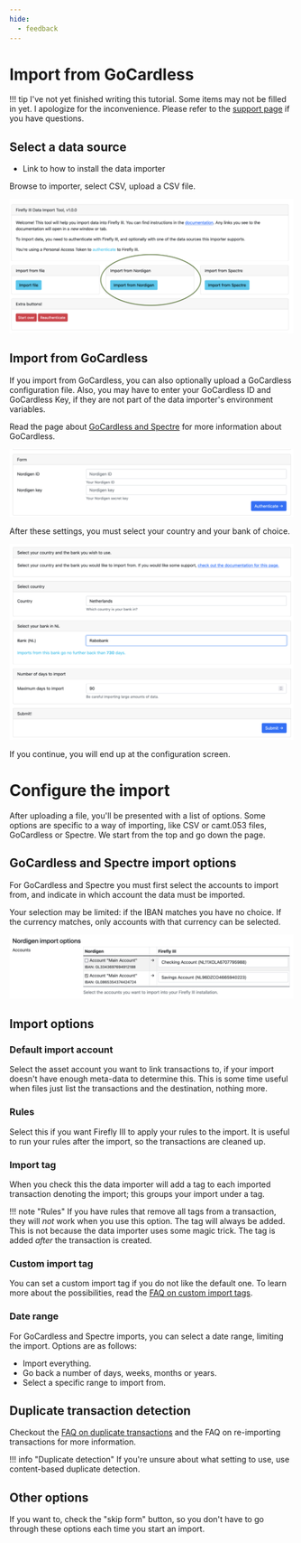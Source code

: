 ```yaml
---
hide:
  - feedback
---
```



# Import from GoCardless

!!! tip
    I've not yet finished writing this tutorial. Some items may not be filled in yet. I apologize for the inconvenience. Please refer to the [support page](../../explanation/support.md) if you have questions.

## Select a data source

- Link to how to install the data importer

Browse to importer, select CSV, upload a CSV file.

![Select import routine](../../images/tutorials/data-importer/selection-camt.png "Nordigen is called GoCardless nowadays")

## Import from GoCardless

If you import from GoCardless, you can also optionally upload a GoCardless configuration file. Also, you may have to enter your GoCardless ID and GoCardless Key, if they are not part of the data importer's environment variables.

Read the page about [GoCardless and Spectre](../../explanation/data-importer/about/gocardless-salt-edge.md) for more information about GoCardless.

![GoCardless identifiers](../../images/tutorials/data-importer/nordigen-info.png "GoCardless identifiers")

After these settings, you must select your country and your bank of choice.

![GoCardless bank selection](../../images/tutorials/data-importer/nordigen-bank.png "GoCardless bank selection")

If you continue, you will end up at the configuration screen.

# Configure the import

After uploading a file, you'll be presented with a list of options. Some options are specific to a way of importing, like CSV or camt.053 files, GoCardless or Spectre. We start from the top and go down the page.

## GoCardless and Spectre import options

For GoCardless and Spectre you must first select the accounts to import from, and indicate in which account the data must be imported.

Your selection may be limited: if the IBAN matches you have no choice. If the currency matches, only accounts with that currency can be selected.

![Account selection](../../images/tutorials/data-importer/account-select.png "Account selection")

## Import options

### Default import account

Select the asset account you want to link transactions to, if your import doesn't have enough meta-data to determine this. This is some time useful when files just list the transactions and the destination, nothing more.

### Rules

Select this if you want Firefly III to apply your rules to the import. It is useful to run your rules after the import, so the transactions are cleaned up.

### Import tag

When you check this the data importer will add a tag to each imported transaction denoting the import; this groups your import under a tag.

!!! note "Rules"
    If you have rules that remove all tags from a transaction, they will *not* work when you use this option. The tag will always be added. This is not because the data importer uses some magic trick. The tag is added *after* the transaction is created.

### Custom import tag

You can set a custom import tag if you do not like the default one. To learn more about the possibilities, read the [FAQ on custom import tags](../../how-to/data-importer/advanced/custom-import-tag.md).

 

### Date range

For GoCardless and Spectre imports, you can select a date range, limiting the import. Options are as follows:

- Import everything.
- Go back a number of days, weeks, months or years.
- Select a specific range to import from.

## Duplicate transaction detection

Checkout the [FAQ on duplicate transactions](../../how-to/data-importer/import/duplicates.md) and the FAQ on re-importing transactions for more information.

!!! info "Duplicate detection"
    If you're unsure about what setting to use, use content-based duplicate detection.

## Other options

If you want to, check the "skip form" button, so you don't have to go through these options each time you start an import.


